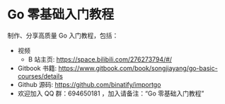 # Go 零基础入门教程

制作、分享高质量 Go 入门教程，包括：

* 视频
  * B 站主页: https://space.bilibili.com/276273794/#/
* Gitbook 书籍: https://www.gitbook.com/book/songjiayang/go-basic-courses/details
* Github 源码: https://github.com/binatify/importgo
* 欢迎加入 QQ 群：694650181 ，加入请备注：“Go 零基础入门教程”
